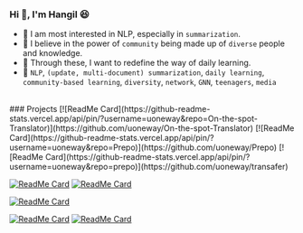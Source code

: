 ### Hi 👋, I'm Hangil :laughing:
- 📰 I am most interested in NLP, especially in `summarization`.
- 👫 I believe in the power of `community` being made up of `diverse` people and knowledge.
- 🏁 Through these, I want to redefine the way of daily learning.
- 📌 `NLP`, `(update, multi-document) summarization`, `daily learning`, `community-based learning`, `diversity`, `network`, `GNN`, `teenagers`, `media`

<br/>
### Projects
[![ReadMe Card](https://github-readme-stats.vercel.app/api/pin/?username=uoneway&repo=On-the-spot-Translator)](https://github.com/uoneway/On-the-spot-Translator)
[![ReadMe Card](https://github-readme-stats.vercel.app/api/pin/?username=uoneway&repo=Prepo)](https://github.com/uoneway/Prepo)
[![ReadMe Card](https://github-readme-stats.vercel.app/api/pin/?username=uoneway&repo=prepo)](https://github.com/uoneway/transafer)

[![ReadMe Card](https://github-readme-stats.vercel.app/api/pin/?username=uoneway&repo=Text-Summarization-Repo)](https://github.com/uoneway/Text-Summarization-Repo)
[![ReadMe Card](https://github-readme-stats.vercel.app/api/pin/?username=uoneway&repo=KoBertSum)](https://github.com/uoneway/KoBertSum)

[![ReadMe Card](https://github-readme-stats.vercel.app/api/pin/?username=uoneway&repo=Deep-Note)](https://github.com/uoneway/Deep-Note)

[![ReadMe Card](https://github-readme-stats.vercel.app/api/pin/?username=uoneway&repo=notion-to-github-pages)](https://github.com/uoneway/notion-to-github-pages)
[![ReadMe Card](https://github-readme-stats.vercel.app/api/pin/?username=uoneway&repo=kakaotalk_msg_preprocessor)](https://github.com/uoneway/kakaotalk_msg_preprocessor)

<!--
![Uoneway's github stats](https://github-readme-stats.vercel.app/api?username=uoneway&hide_title=True&count_private=True&line_height=20&show_icons=true)
-->
